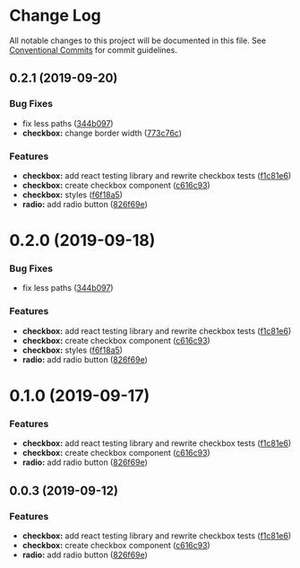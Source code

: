 # Change Log

All notable changes to this project will be documented in this file.
See [Conventional Commits](https://conventionalcommits.org) for commit guidelines.

## 0.2.1 (2019-09-20)


### Bug Fixes

* fix less paths ([344b097](https://github.com/synerise/ds/commit/344b097))
* **checkbox:** change border width ([773c76c](https://github.com/synerise/ds/commit/773c76c))


### Features

* **checkbox:** add react testing library and rewrite checkbox tests ([f1c81e6](https://github.com/synerise/ds/commit/f1c81e6))
* **checkbox:** create checkbox component ([c616c93](https://github.com/synerise/ds/commit/c616c93))
* **checkbox:** styles ([f6f18a5](https://github.com/synerise/ds/commit/f6f18a5))
* **radio:** add radio button ([826f69e](https://github.com/synerise/ds/commit/826f69e))





# 0.2.0 (2019-09-18)


### Bug Fixes

* fix less paths ([344b097](https://github.com/synerise/synerise-design/commit/344b097))


### Features

* **checkbox:** add react testing library and rewrite checkbox tests ([f1c81e6](https://github.com/synerise/synerise-design/commit/f1c81e6))
* **checkbox:** create checkbox component ([c616c93](https://github.com/synerise/synerise-design/commit/c616c93))
* **checkbox:** styles ([f6f18a5](https://github.com/synerise/synerise-design/commit/f6f18a5))
* **radio:** add radio button ([826f69e](https://github.com/synerise/synerise-design/commit/826f69e))





# 0.1.0 (2019-09-17)


### Features

* **checkbox:** add react testing library and rewrite checkbox tests ([f1c81e6](https://github.com/synerise/synerise-design/commit/f1c81e6))
* **checkbox:** create checkbox component ([c616c93](https://github.com/synerise/synerise-design/commit/c616c93))
* **radio:** add radio button ([826f69e](https://github.com/synerise/synerise-design/commit/826f69e))





## 0.0.3 (2019-09-12)


### Features

* **checkbox:** add react testing library and rewrite checkbox tests ([f1c81e6](https://github.com/synerise/synerise-design/commit/f1c81e6))
* **checkbox:** create checkbox component ([c616c93](https://github.com/synerise/synerise-design/commit/c616c93))
* **radio:** add radio button ([826f69e](https://github.com/synerise/synerise-design/commit/826f69e))
